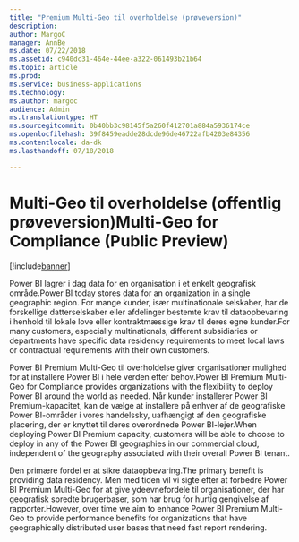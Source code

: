 ```yaml
---
title: "Premium Multi-Geo til overholdelse (prøveversion)"
description: 
author: MargoC
manager: AnnBe
ms.date: 07/22/2018
ms.assetid: c940dc31-464e-44ee-a322-061493b21b64
ms.topic: article
ms.prod: 
ms.service: business-applications
ms.technology: 
ms.author: margoc
audience: Admin
ms.translationtype: HT
ms.sourcegitcommit: 0b40bb3c98145f5a260f412701a884a5936174ce
ms.openlocfilehash: 39f8459eadde28dcde96de46722afb4203e84356
ms.contentlocale: da-dk
ms.lasthandoff: 07/18/2018

---
```

# <a name="multi-geo-for-compliance-public-preview"></a><span data-ttu-id="37881-102">Multi-Geo til overholdelse (offentlig prøveversion)</span><span class="sxs-lookup"><span data-stu-id="37881-102">Multi-Geo for Compliance (Public Preview)</span></span>

[!include[banner](../../../includes/banner.md)]

<span data-ttu-id="37881-103">Power BI lagrer i dag data for en organisation i et enkelt geografisk område.</span><span class="sxs-lookup"><span data-stu-id="37881-103">Power BI today stores data for an organization in a single geographic region.</span></span> <span data-ttu-id="37881-104">For mange kunder, især multinationale selskaber, har de forskellige datterselskaber eller afdelinger bestemte krav til dataopbevaring i henhold til lokale love eller kontraktmæssige krav til deres egne kunder.</span><span class="sxs-lookup"><span data-stu-id="37881-104">For many customers, especially multinationals, different subsidiaries or departments have specific data residency requirements to meet local laws or contractual requirements with their own customers.</span></span>

<span data-ttu-id="37881-105">Power BI Premium Multi-Geo til overholdelse giver organisationer mulighed for at installere Power BI i hele verden efter behov.</span><span class="sxs-lookup"><span data-stu-id="37881-105">Power BI Premium Multi-Geo for Compliance provides organizations with the flexibility to deploy Power BI around the world as needed.</span></span> <span data-ttu-id="37881-106">Når kunder installerer Power BI Premium-kapacitet, kan de vælge at installere på enhver af de geografiske Power BI-områder i vores handelssky, uafhængigt af den geografiske placering, der er knyttet til deres overordnede Power BI-lejer.</span><span class="sxs-lookup"><span data-stu-id="37881-106">When deploying Power BI Premium capacity, customers will be able to choose to deploy in any of the Power BI geographies in our commercial cloud, independent of the geography associated with their overall Power BI tenant.</span></span>

<span data-ttu-id="37881-107">Den primære fordel er at sikre dataopbevaring.</span><span class="sxs-lookup"><span data-stu-id="37881-107">The primary benefit is providing data residency.</span></span> <span data-ttu-id="37881-108">Men med tiden vil vi sigte efter at forbedre Power BI Premium Multi-Geo for at give ydeevnefordele til organisationer, der har geografisk spredte brugerbaser, som har brug for hurtig gengivelse af rapporter.</span><span class="sxs-lookup"><span data-stu-id="37881-108">However, over time we aim to enhance Power BI Premium Multi-Geo to provide performance benefits for organizations that have geographically distributed user bases that need fast report rendering.</span></span>

